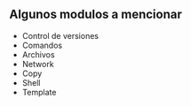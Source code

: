 ##  Algunos modulos a mencionar

- Control de versiones
- Comandos
- Archivos
- Network
- Copy
- Shell
- Template
